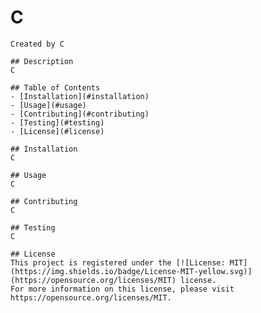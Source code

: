 # C
    Created by C

    ## Description
    C
    
    ## Table of Contents
    - [Installation](#installation)
    - [Usage](#usage)
    - [Contributing](#contributing)
    - [Testing](#testing)
    - [License](#license)

    ## Installation 
    C

    ## Usage 
    C   

    ## Contributing
    C
    
    ## Testing
    C
    
    ## License
    This project is registered under the [![License: MIT](https://img.shields.io/badge/License-MIT-yellow.svg)](https://opensource.org/licenses/MIT) license.
    For more information on this license, please visit https://opensource.org/licenses/MIT.
    